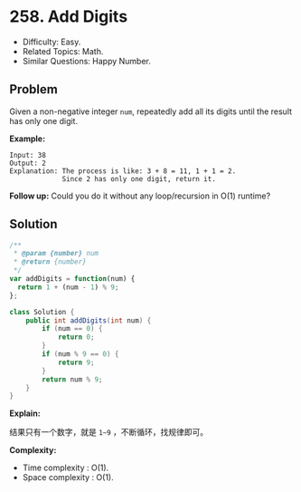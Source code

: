 # 258. Add Digits

- Difficulty: Easy.
- Related Topics: Math.
- Similar Questions: Happy Number.

## Problem

Given a non-negative integer ```num```, repeatedly add all its digits until the result has only one digit.

**Example:**

```
Input: 38
Output: 2 
Explanation: The process is like: 3 + 8 = 11, 1 + 1 = 2. 
             Since 2 has only one digit, return it.
```

**Follow up:**
Could you do it without any loop/recursion in O(1) runtime?

## Solution

```javascript
/**
 * @param {number} num
 * @return {number}
 */
var addDigits = function(num) {
  return 1 + (num - 1) % 9;
};
```

```java
class Solution {
    public int addDigits(int num) {
        if (num == 0) {
            return 0;
        }
        if (num % 9 == 0) {
            return 9;
        }
        return num % 9;
    }
}
```

**Explain:**

结果只有一个数字，就是 `1~9` ，不断循环，找规律即可。

**Complexity:**

* Time complexity : O(1).
* Space complexity : O(1).
